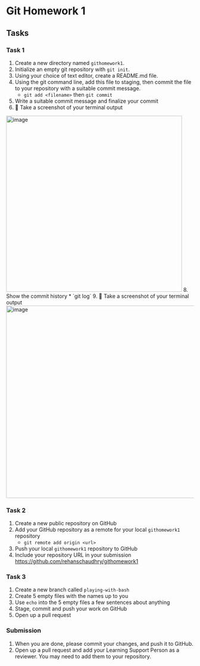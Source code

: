 # Git Homework 1

## Tasks
### Task 1
1. Create a new directory named `githomework1`.
2. Initialize an empty git repository with `git init`.
3. Using your choice of text editor, create a README.md file.
4. Using the git command line, add this file to staging, then commit the file to your repository with a suitable commit message.
    * `git add <filename>` then `git commit`
5. Write a suitable commit message and finalize your commit
6. 📸 Take a screenshot of your terminal output
<img width="472" alt="image" src="https://github.com/rehanschaudhry/git/assets/35706356/66c7ff87-cb9e-4b36-8b63-916852138747">
8. Show the commit history
    * `git log`
9. 📸 Take a screenshot of your terminal output
<img width="516" alt="image" src="https://github.com/rehanschaudhry/git/assets/35706356/ac6eec84-d077-46ed-8eb2-02f280bfb15f">


### Task 2
1. Create a new public repository on GitHub
2. Add your GitHub repository as a remote for your local `githomework1` repository
    * `git remote add origin <url>`
3. Push your local `githomework1` repository to GitHub
4. Include your repository URL in your submission
https://github.com/rehanschaudhry/githomework1
### Task 3
1. Create a new branch called `playing-with-bash`
2. Create 5 empty files with the names up to you
3. Use `echo` into the 5 empty files a few sentences about anything
4. Stage, commit and push your work on GitHub
5. Open up a pull request

### Submission

1. When you are done, please commit your changes, and push it to GitHub.
2. Open up a pull request and add your Learning Support Person as a reviewer. You may need to add them to your repository.
